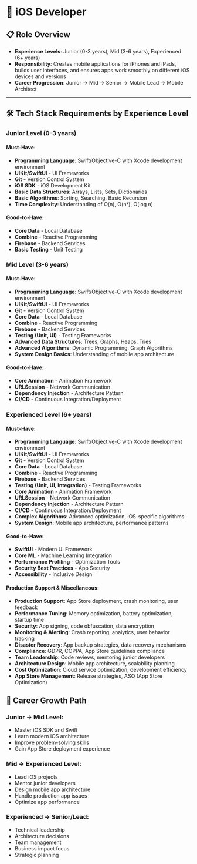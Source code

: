 # 🍎 iOS Developer

## 📋 Role Overview
- **Experience Levels**: Junior (0-3 years), Mid (3-6 years), Experienced (6+ years)
- **Responsibility**: Creates mobile applications for iPhones and iPads, builds user interfaces, and ensures apps work smoothly on different iOS devices and versions
- **Career Progression**: Junior → Mid → Senior → Mobile Lead → Mobile Architect

---

## 🛠️ Tech Stack Requirements by Experience Level

### **Junior Level (0-3 years)**

#### **Must-Have:**
- **Programming Language**: Swift/Objective-C with Xcode development environment
- **UIKit/SwiftUI** - UI Frameworks
- **Git** - Version Control System
- **iOS SDK** - iOS Development Kit
- **Basic Data Structures**: Arrays, Lists, Sets, Dictionaries
- **Basic Algorithms**: Sorting, Searching, Basic Recursion
- **Time Complexity**: Understanding of O(n), O(n²), O(log n)

#### **Good-to-Have:**
- **Core Data** - Local Database
- **Combine** - Reactive Programming
- **Firebase** - Backend Services
- **Basic Testing** - Unit Testing

### **Mid Level (3-6 years)**

#### **Must-Have:**
- **Programming Language**: Swift/Objective-C with Xcode development environment
- **UIKit/SwiftUI** - UI Frameworks
- **Git** - Version Control System
- **Core Data** - Local Database
- **Combine** - Reactive Programming
- **Firebase** - Backend Services
- **Testing (Unit, UI)** - Testing Frameworks
- **Advanced Data Structures**: Trees, Graphs, Heaps, Tries
- **Advanced Algorithms**: Dynamic Programming, Graph Algorithms
- **System Design Basics**: Understanding of mobile app architecture

#### **Good-to-Have:**
- **Core Animation** - Animation Framework
- **URLSession** - Network Communication
- **Dependency Injection** - Architecture Pattern
- **CI/CD** - Continuous Integration/Deployment

### **Experienced Level (6+ years)**

#### **Must-Have:**
- **Programming Language**: Swift/Objective-C with Xcode development environment
- **UIKit/SwiftUI** - UI Frameworks
- **Git** - Version Control System
- **Core Data** - Local Database
- **Combine** - Reactive Programming
- **Firebase** - Backend Services
- **Testing (Unit, UI, Integration)** - Testing Frameworks
- **Core Animation** - Animation Framework
- **URLSession** - Network Communication
- **Dependency Injection** - Architecture Pattern
- **CI/CD** - Continuous Integration/Deployment
- **Complex Algorithms**: Advanced optimization, iOS-specific algorithms
- **System Design**: Mobile app architecture, performance patterns

#### **Good-to-Have:**
- **SwiftUI** - Modern UI Framework
- **Core ML** - Machine Learning Integration
- **Performance Profiling** - Optimization Tools
- **Security Best Practices** - App Security
- **Accessibility** - Inclusive Design

#### **Production Support & Miscellaneous:**
- **Production Support**: App Store deployment, crash monitoring, user feedback
- **Performance Tuning**: Memory optimization, battery optimization, startup time
- **Security**: App signing, code obfuscation, data encryption
- **Monitoring & Alerting**: Crash reporting, analytics, user behavior tracking
- **Disaster Recovery**: App backup strategies, data recovery mechanisms
- **Compliance**: GDPR, COPPA, App Store guidelines compliance
- **Team Leadership**: Code reviews, mentoring junior developers
- **Architecture Design**: Mobile app architecture, scalability planning
- **Cost Optimization**: Cloud service optimization, development efficiency
- **App Store Management**: Release strategies, ASO (App Store Optimization)

## 🚀 Career Growth Path

### **Junior → Mid Level:**
- Master iOS SDK and Swift
- Learn modern iOS architecture
- Improve problem-solving skills
- Gain App Store deployment experience

### **Mid → Experienced Level:**
- Lead iOS projects
- Mentor junior developers
- Design mobile app architecture
- Handle production app issues
- Optimize app performance

### **Experienced → Senior/Lead:**
- Technical leadership
- Architecture decisions
- Team management
- Business impact focus
- Strategic planning
